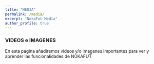 ```yaml
---
title: "MEDIA"
permalink: /media/
excerpt: "NokaFut Media"
author_profile: true
---
```




### VIDEOS e IMAGENES

En esta pagina añadiremos videos y/o imagenes importantes para ver y aprender las funcionalidades de NOKAFUT
